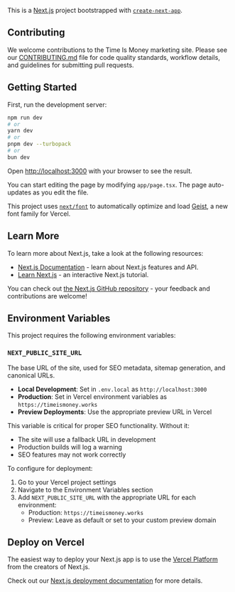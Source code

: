 This is a [Next.js](https://nextjs.org) project bootstrapped with [`create-next-app`](https://nextjs.org/docs/app/api-reference/cli/create-next-app).

## Contributing

We welcome contributions to the Time Is Money marketing site. Please see our [CONTRIBUTING.md](CONTRIBUTING.md) file for code quality standards, workflow details, and guidelines for submitting pull requests.

## Getting Started

First, run the development server:

```bash
npm run dev
# or
yarn dev
# or
pnpm dev --turbopack
# or
bun dev
```

Open [http://localhost:3000](http://localhost:3000) with your browser to see the result.

You can start editing the page by modifying `app/page.tsx`. The page auto-updates as you edit the file.

This project uses [`next/font`](https://nextjs.org/docs/app/building-your-application/optimizing/fonts) to automatically optimize and load [Geist](https://vercel.com/font), a new font family for Vercel.

## Learn More

To learn more about Next.js, take a look at the following resources:

- [Next.js Documentation](https://nextjs.org/docs) - learn about Next.js features and API.
- [Learn Next.js](https://nextjs.org/learn) - an interactive Next.js tutorial.

You can check out [the Next.js GitHub repository](https://github.com/vercel/next.js) - your feedback and contributions are welcome!

## Environment Variables

This project requires the following environment variables:

### `NEXT_PUBLIC_SITE_URL`

The base URL of the site, used for SEO metadata, sitemap generation, and canonical URLs.

- **Local Development**: Set in `.env.local` as `http://localhost:3000`
- **Production**: Set in Vercel environment variables as `https://timeismoney.works`
- **Preview Deployments**: Use the appropriate preview URL in Vercel

This variable is critical for proper SEO functionality. Without it:

- The site will use a fallback URL in development
- Production builds will log a warning
- SEO features may not work correctly

To configure for deployment:

1. Go to your Vercel project settings
2. Navigate to the Environment Variables section
3. Add `NEXT_PUBLIC_SITE_URL` with the appropriate URL for each environment:
   - Production: `https://timeismoney.works`
   - Preview: Leave as default or set to your custom preview domain

## Deploy on Vercel

The easiest way to deploy your Next.js app is to use the [Vercel Platform](https://vercel.com/new?utm_medium=default-template&filter=next.js&utm_source=create-next-app&utm_campaign=create-next-app-readme) from the creators of Next.js.

Check out our [Next.js deployment documentation](https://nextjs.org/docs/app/building-your-application/deploying) for more details.
